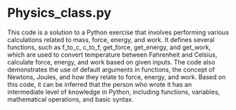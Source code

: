 # Physics_class.py
This code is a solution to a Python exercise that involves performing various calculations related to mass, force, energy, and work. It defines several functions, such as f_to_c, c_to_f, get_force, get_energy, and get_work, which are used to convert temperature between Fahrenheit and Celsius, calculate force, energy, and work based on given inputs. The code also demonstrates the use of default arguments in functions, the concept of Newtons, Joules, and how they relate to force, energy, and work. Based on this code, it can be inferred that the person who wrote it has an intermediate level of knowledge in Python, including functions, variables, mathematical operations, and basic syntax.
